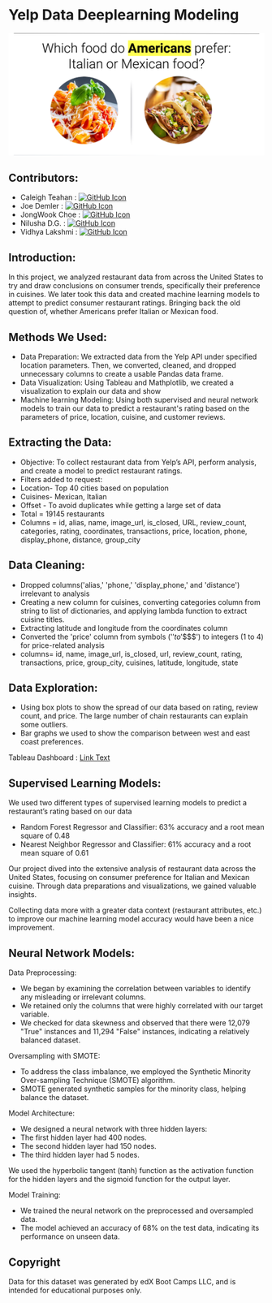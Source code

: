 # Yelp Data Deeplearning Modeling

![](images/Screenshot.png)

## Contributors: 

* Caleigh Teahan : <a href="https://github.com/caleighteahan"><img src="https://camo.githubusercontent.com/4133dc1cd4511d4a292b84ce10e52e4ed92569fb2a8165381c9c47be5edc2796/68747470733a2f2f6564656e742e6769746875622e696f2f537570657254696e7949636f6e732f696d616765732f706e672f6769746875622e706e67" alt="GitHub Icon" height="30"></a>
* Joe Demler : <a href="https://github.com/JDems"><img src="https://camo.githubusercontent.com/4133dc1cd4511d4a292b84ce10e52e4ed92569fb2a8165381c9c47be5edc2796/68747470733a2f2f6564656e742e6769746875622e696f2f537570657254696e7949636f6e732f696d616765732f706e672f6769746875622e706e67" alt="GitHub Icon" height="30"></a>
* JongWook Choe : <a href="https://github.com/Wook22"><img src="https://camo.githubusercontent.com/4133dc1cd4511d4a292b84ce10e52e4ed92569fb2a8165381c9c47be5edc2796/68747470733a2f2f6564656e742e6769746875622e696f2f537570657254696e7949636f6e732f696d616765732f706e672f6769746875622e706e67" alt="GitHub Icon" height="30"></a>
* Nilusha D.G. : <a href="https://github.com/dgnilusha"><img src="https://camo.githubusercontent.com/4133dc1cd4511d4a292b84ce10e52e4ed92569fb2a8165381c9c47be5edc2796/68747470733a2f2f6564656e742e6769746875622e696f2f537570657254696e7949636f6e732f696d616765732f706e672f6769746875622e706e67" alt="GitHub Icon" height="30"></a>
* Vidhya Lakshmi : <a href="https://github.com/vidhya67meg"><img src="https://camo.githubusercontent.com/4133dc1cd4511d4a292b84ce10e52e4ed92569fb2a8165381c9c47be5edc2796/68747470733a2f2f6564656e742e6769746875622e696f2f537570657254696e7949636f6e732f696d616765732f706e672f6769746875622e706e67" alt="GitHub Icon" height="30"></a>



## Introduction:

In this project, we analyzed restaurant data from across the United States to try and draw conclusions on consumer trends, specifically their preference in cuisines. We later took this data and created machine learning models to attempt to predict consumer restaurant ratings. Bringing back the old question of, whether Americans prefer Italian or Mexican food.

## Methods We Used: 

* Data Preparation: We extracted data from the Yelp API under specified location parameters. Then, we converted, cleaned, and dropped unnecessary columns to create a usable Pandas data frame.
* Data Visualization: Using Tableau and Mathplotlib, we created a visualization to explain our data and show
* Machine learning Modeling: Using both supervised and neural network models to train our data to predict a restaurant's rating based on the parameters of price, location, cuisine, and customer reviews.

## Extracting the Data:

* Objective: To collect restaurant data from Yelp’s API, perform analysis, and create a model to predict restaurant ratings.
* Filters added to request: 
* Location- Top 40 cities based on population
* Cuisines- Mexican, Italian
* Offset - To avoid duplicates while getting a large set of data
* Total = 19145 restaurants 
* Columns = id, alias, name, image_url, is_closed, URL, review_count, categories, rating, coordinates, transactions, price, location, phone, display_phone, distance, group_city

## Data Cleaning:

* Dropped columns('alias,' 'phone,' 'display_phone,' and 'distance') irrelevant to analysis
* Creating a new column for cuisines, converting categories column from string to list of dictionaries, and applying lambda function to extract cuisine titles. 
* Extracting latitude and longitude from the coordinates column
* Converted the 'price' column from symbols ('$' to '$$$$') to integers (1 to 4) for price-related analysis
* columns= id, name, image_url, is_closed, url, review_count, rating, transactions, price, group_city, cuisines, latitude, longitude, state

## Data Exploration:

* Using box plots to show the spread of our data based on rating, review count, and price. The large number of chain restaurants can explain some outliers.
* Bar graphs we used to show the comparison between west and east coast preferences.

Tableau Dashboard : [Link Text](https://public.tableau.com/app/profile/nilusha.dg/viz/Project4_16955975765120/DashboardP4?publish=yes)

## Supervised Learning Models:

We used two different types of supervised learning models to predict a restaurant’s rating  based on our data
* Random Forest Regressor and Classifier: 63% accuracy and a root mean square of 0.48
* Nearest Neighbor Regressor and Classifier: 61% accuracy and a root mean square of 0.61

Our project dived into the extensive analysis of restaurant data across the United States, focusing on consumer preference for Italian and Mexican cuisine. Through data preparations and visualizations, we gained valuable insights.

Collecting data more with a greater data context (restaurant attributes, etc.) to improve our machine learning model accuracy would have been a nice improvement.

## Neural Network Models:

Data Preprocessing:
* We began by examining the correlation between variables to identify any misleading or irrelevant columns.
* We retained only the columns that were highly correlated with our target variable.
* We checked for data skewness and observed that there were 12,079 "True" instances and 11,294 "False" instances, indicating a relatively balanced dataset.
      
Oversampling with SMOTE:
* To address the class imbalance, we employed the Synthetic Minority Over-sampling Technique (SMOTE) algorithm.
* SMOTE generated synthetic samples for the minority class, helping balance the dataset.
      
Model Architecture:
* We designed a neural network with three hidden layers:
* The first hidden layer had 400 nodes.
* The second hidden layer had 150 nodes.
* The third hidden layer had 5 nodes.
        
We used the hyperbolic tangent (tanh) function as the activation function for the hidden layers and the sigmoid function for the output layer.
      
Model Training:
* We trained the neural network on the preprocessed and oversampled data.
* The model achieved an accuracy of 68% on the test data, indicating its performance on unseen data.


## Copyright

Data for this dataset was generated by edX Boot Camps LLC, and is intended for educational purposes only.


